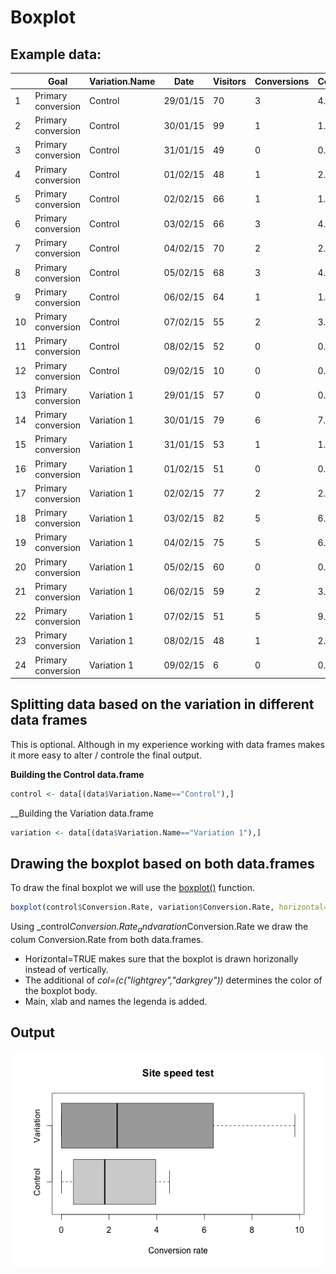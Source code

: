# Boxplot


## Example data:
|      |       Goal           |	Variation.Name      | 	 Date	   |  Visitors  |	Conversions |	Conversion.Rate  |
| ---- | -------------------- | ------------------- | ---------- | ---------- | ----------- | ---------------- |
|   1  | Primary conversion    |	Control	            | 29/01/15   |	   70	    |     3       |	    4.285714     |
|   2  | Primary conversion    |	Control	            | 30/01/15	 |     99	    |     1       |     1.010101     |
|   3  | Primary conversion    |	Control             | 31/01/15	 |     49	    |     0       |   	0.000000     |
|   4  | Primary conversion    |	Control	            | 01/02/15	 |     48	    |     1       |   	2.083333     |
|   5	 | Primary conversion    |	Control	            | 02/02/15	 |     66	    |     1	      |     1.515152     |
|   6	 | Primary conversion    |	Control	            | 03/02/15	 |     66	    |     3       |   	4.545455     |
|   7	 | Primary conversion    |	Control	            | 04/02/15	 |     70	    |     2	      |     2.857143     |
|   8	 | Primary conversion    |	Control	            | 05/02/15	 |     68	    |     3       |    	4.411765     |
|   9	 | Primary conversion    |	Control	            | 06/02/15	 |     64	    |     1       |   	1.562500     |
|   10 | Primary conversion    |	Control	            | 07/02/15	 |     55	    |     2       |   	3.636364     |
|   11 | Primary conversion    |	Control	            | 08/02/15   |     52	    |     0	      |     0.000000     |
|   12 | Primary conversion    |	Control	            | 09/02/15	 |     10	    |     0       |   	0.000000     |
|   13 | Primary conversion    |	Variation 1	        | 29/01/15	 |     57	    |     0	      |     0.000000     |
|   14 | Primary conversion    |	Variation 1	        | 30/01/15	 |     79	    |     6       |   	7.594937     |
|   15 | Primary conversion    |	Variation 1	        | 31/01/15	 |     53	    |     1	      |     1.886792     |
|   16 | Primary conversion    |	Variation 1	        | 01/02/15	 |     51     |     0	      |     0.000000     |
|   17 | Primary conversion    | Variation 1	        | 02/02/15   |     77     |     2	      |     2.597403     |
|   18 | Primary conversion    | Variation 1	        | 03/02/15	 |     82     |     5	      |     6.097561     |
|   19 | Primary conversion    |	Variation 1	        | 04/02/15   |     75	    |     5	      |     6.666667     |
|   20 | Primary conversion    |	Variation 1	        | 05/02/15	 |     60	    |     0       |   	0.000000     |
|   21 | Primary conversion    |	Variation 1	        | 06/02/15	 |     59	    |     2       |   	3.389831     |
|   22 | Primary conversion    |	Variation 1	        | 07/02/15	 |     51	    |     5       |   	9.803922     |
|   23 | Primary conversion    |	Variation 1	        | 08/02/15	 |     48	    |     1	      |     2.083333     |
|   24 | Primary conversion	   | Variation 1	        | 09/02/15	 |      6	    |     0	      |     0.000000     |

## Splitting data based on the variation in different data frames
This is optional. Although in my experience working with data frames makes it more easy to alter / controle the final output.

__Building the Control data.frame__
```r
control <- data[(data$Variation.Name=="Control"),]
```

__Building the Variation data.frame
```r
variation <- data[(data$Variation.Name=="Variation 1"),]
```

## Drawing the boxplot based on both data.frames
To draw the final boxplot we will use the [boxplot()][1] function.

```r
boxplot(control$Conversion.Rate, variation$Conversion.Rate, horizontal=TRUE, col=(c("lightgrey","darkgrey")),main="Site speed test", xlab="Conversion rate", names = c("Control","Variation"))
```

Using _control$Conversion.Rate_ and varation$Conversion.Rate we draw the colum Conversion.Rate from both data.frames.

- Horizontal=TRUE makes sure that the boxplot is drawn horizonally instead of vertically. 
- The additional of _col=(c("lightgrey","darkgrey"))_ determines the color of the boxplot body. 
- Main, xlab and names the legenda is added.

## Output
![Boxplot example](https://github.com/roelwillems/R/blob/master/images/boxplot-example.png)

[1]: http://statmethods.net/graphs/boxplot.html
